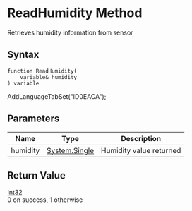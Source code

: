 # ReadHumidity Method

Retrieves humidity information from sensor

## Syntax

```
function ReadHumidity(
	variable& humidity
) variable
```

AddLanguageTabSet("ID0EACA");

## **Parameters**

| Name     | Type                                                                 | Description             |
| -------- | -------------------------------------------------------------------- | ----------------------- |
| humidity | [System.Single](https://docs.microsoft.com/dotnet/api/system.single) | Humidity value returned |

## **Return Value**

[Int32](https://docs.microsoft.com/dotnet/api/system.int32)\
0 on success, 1 otherwise
